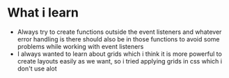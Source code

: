 # What i learn
<ul>
<li>Always try to create functions outside the event listeners and whatever error handling is there should also be in those functions to avoid some problems while working with event listeners</li>
<li>I always wanted to learn about grids which i think it is more powerful to create layouts easily as we want, so i tried applying grids in css which i don't use alot</li>
</ul>